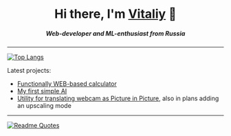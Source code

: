 <h1 align="center">Hi there, I'm <a href="https://ivanvit.ru">Vitaliy</a> 👋</h1>
<h5 align="center">Web-developer and ML-enthusiast from Russia</h3>

---

[![Top Langs](https://github-readme-stats.vercel.app/api/top-langs/?username=ivanvit100&layout=compact)](https://github.com/anuraghazra/github-readme-stats)

Latest projects:
- [Functionally WEB-based calculator](https://calc.ivanvit.ru)
- [My first simple AI](https://ai.ivanvit.ru)
- [Utility for translating webcam as Picture in Picture](https://simple-pip.surge.sh), also in plans adding an upscaling mode

---

[![Readme Quotes](https://quotes-github-readme.vercel.app/api?type=horizontal&amp;theme=dark)](https://github.com/piyushsuthar/github-readme-quotes)
